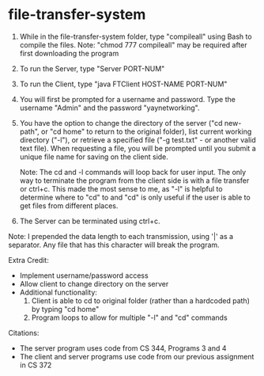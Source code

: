 # file-transfer-system
1. While in the file-transfer-system folder, type "compileall" using Bash to compile the files.
    Note: "chmod 777 compileall" may be required after first downloading the program
2. To run the Server, type "Server PORT-NUM"
3. To run the Client, type "java FTClient HOST-NAME PORT-NUM"
4. You will first be prompted for a username and password. Type the username "Admin" and the password "yaynetworking".
5. You have the option to change the directory of the server ("cd new-path", or "cd home" to return to the original folder), list current working directory ("-l"), or retrieve a specified file ("-g test.txt" - or another valid text file). When requesting a file, you will be prompted until you submit a unique file name for saving on the client side.

    Note: The cd and -l commands will loop back for user input. The only way to terminate the program from the client side is with a file transfer or ctrl+c. This made the most sense to me, as "-l" is helpful to determine where to "cd" to and "cd" is only useful if the user is able to get files from different places.
6. The Server can be terminated using ctrl+c.

Note: I prepended the data length to each transmission, using '|' as a separator. Any file that has this character will break the program.

Extra Credit:
* Implement username/password access
* Allow client to change directory on the server
* Additional functionality: 
    1. Client is able to cd to original folder (rather than a hardcoded path) by typing "cd home"
    2. Program loops to allow for multiple "-l" and "cd" commands

Citations: 
* The server program uses code from CS 344, Programs 3 and 4
* The client and server programs use code from our previous assignment in CS 372

